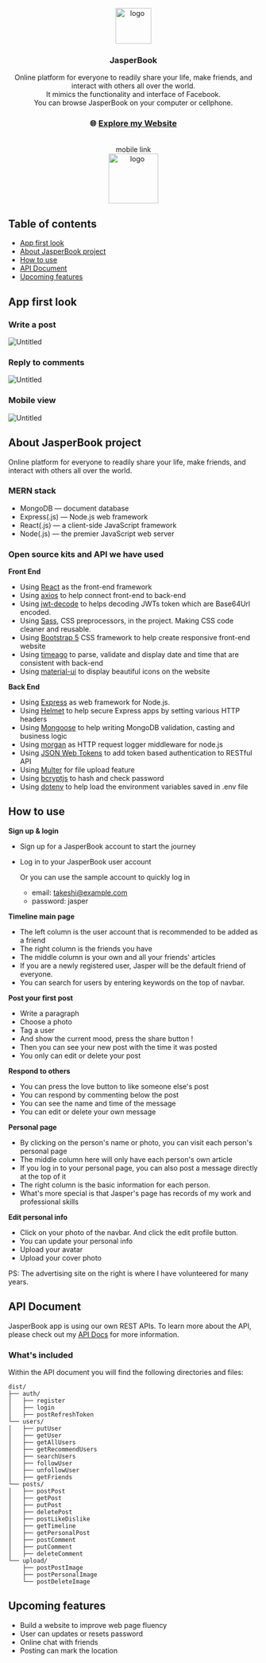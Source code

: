 <p align="center" dir="auto">
  <a href="https://jasperbook.herokuapp.com" rel="nofollow">
    <img src="https://i.imgur.com/4dnSRTr.png" alt="logo" width="72" height="72" style="max-width: 100%;">
  </a>
</p>

<h3 align="center" dir="auto">JasperBook</h3>
<p align="center" dir="auto">
 Online platform for everyone to readily share your life, make friends, and interact with others all over the world. <br/>It mimics the functionality and interface of Facebook.<br/> You can browse JasperBook on your computer or cellphone.
 <br/>
  <h3 align="center">
    <span>🌐&nbsp</span><a href="https://jasperbook.herokuapp.com" rel="nofollow" target="_blank"><strong>Explore my Website</strong></a>
  </h3>
 <br/>
 <div align="center" dir="auto">mobile link</div>
 <div align="center" dir="auto">
   <img src="https://i.imgur.com/Cq8bYzs.png" alt="logo" width="100" height="100" style="max-width: 100%;">
</div>
</p>

## **Table of contents**

- [App first look](https://github.com/jaspercodetree/socialApp#app-first-look)
- [About JasperBook project](https://github.com/jaspercodetree/socialApp#about-jasperbook-project)
- [How to use](https://github.com/jaspercodetree/socialApp#how-to-use)
- [API Document](https://github.com/jaspercodetree/socialApp#api-document)
- [Upcoming features](https://github.com/jaspercodetree/socialApp#upcoming-features)
## **App first look**

### **Write a post**
![Untitled](https://github.com/jaspercodetree/socialApp/blob/master/jasperbookView1.gif)
### **Reply to comments**
![Untitled](https://github.com/jaspercodetree/socialApp/blob/master/jasperbookView2.gif)
### **Mobile view**
![Untitled](https://github.com/jaspercodetree/socialApp/blob/master/jasperBookView3.gif)

## **About JasperBook project**

Online platform for everyone to readily share your life, make friends, and interact with others all over the world.

### **MERN stack**

- MongoDB — document database
- Express(.js) — Node.js web framework
- React(.js) — a client-side JavaScript framework
- Node(.js) — the premier JavaScript web server

### **Open source kits and API we have used**

**Front End**

- Using [React](https://reactjs.org/) as the front-end framework
- Using [axios](https://axios-http.com/) to help connect front-end to back-end
- Using [jwt-decode](https://github.com/auth0/jwt-decode#readme) to helps decoding JWTs token which are Base64Url encoded.
- Using [Sass](https://github.com/sass/node-sass), CSS preprocessors, in the project. Making CSS code cleaner and reusable.
- Using [Bootstrap 5](https://getbootstrap.com/) CSS framework to help create responsive front-end website
- Using [timeago](https://www.npmjs.com/package/timeago.js/v/4.0.0-beta.3) to parse, validate and display date and time that are consistent with back-end
- Using [material-ui](https://mui.com/zh/) to display beautiful icons on the website

**Back End**

- Using [Express](http://expressjs.com/) as web framework for Node.js.
- Using [Helmet](https://helmetjs.github.io/) to help secure Express apps by setting various HTTP headers
- Using [Mongoose](https://mongoosejs.com/) to help writing MongoDB validation, casting and business logic
- Using [morgan](https://github.com/expressjs/morgan#readme) as HTTP request logger middleware for node.js
- Using [JSON Web Tokens](https://github.com/auth0/node-jsonwebtoken) to add token based authentication to RESTful API
- Using [Multer](https://github.com/expressjs/multer) for file upload feature
- Using [bcryptjs](https://github.com/dcodeIO/bcrypt.js) to hash and check password
- Using [dotenv](https://github.com/motdotla/dotenv) to help load the environment variables saved in .env file

## **How to use**

**Sign up & login**

- Sign up for a JasperBook account to start the journey
- Log in to your JasperBook  user account
    
    Or you can use the sample account to quickly log in
    
    - email: takeshi@example.com
    - password: jasper

**Timeline main page**

- The left column is the user account that is recommended to be added as a friend
- The right column is the friends you have
- The middle column is your own and all your friends' articles
- If you are a newly registered user, Jasper will be the default friend of everyone.
- You can search for users by entering keywords on the top of navbar.

**Post your first post**

- Write a paragraph
- Choose a photo
- Tag a user
- And show the current mood, press the share button !
- Then you can see your new post with the time it was posted
- You only can edit or delete your post

**Respond to others**

- You can press the love button to like someone else's post
- You can respond by commenting below the post
- You can see the name and time of the message
- You can edit or delete your own message

**Personal page**

- By clicking on the person's name or photo, you can visit each person's personal page
- The middle column here will only have each person's own article
- If you log in to your personal page, you can also post a message directly at the top of it
- The right column is the basic information for each person.
- What's more special is that Jasper's page has records of my work and professional skills

**Edit personal info**

- Click on your photo of the navbar. And click the edit profile button.
- You can update your personal info
- Upload your avatar
- Upload your cover photo

PS: The advertising site on the right is where I have volunteered for many years.

## **API Document**

JasperBook app is using our own REST APIs. To learn more about the API, please check out my [API Docs](https://documenter.getpostman.com/view/13211824/VUjQm4Vb#c9ea10c6-39fc-42b0-9a81-71df68e4139d) for more information.

### **What's included**

Within the API document you will find the following directories and files:

```
dist/
├── auth/
│   ├── register
│   ├── login
│   ├── postRefreshToken
└── users/
│   ├── putUser
│   ├── getUser
│   ├── getAllUsers
│   ├── getRecommendUsers
│   ├── searchUsers
│   ├── followUser
│   ├── unfollowUser
│   ├── getFriends
└── posts/
│   ├── postPost
│   ├── getPost
│   ├── putPost
│   ├── deletePost
│   ├── postLikeDislike
│   ├── getTimeline
│   ├── getPersonalPost
│   ├── postComment
│   ├── putComment
│   ├── deleteComment
└── upload/
    ├── postPostImage
    ├── postPersonalImage
    └── postDeleteImage
```

## **Upcoming features**

- Build a website to improve web page fluency
- User can updates or resets password
- Online chat with friends
- Posting can mark the location
